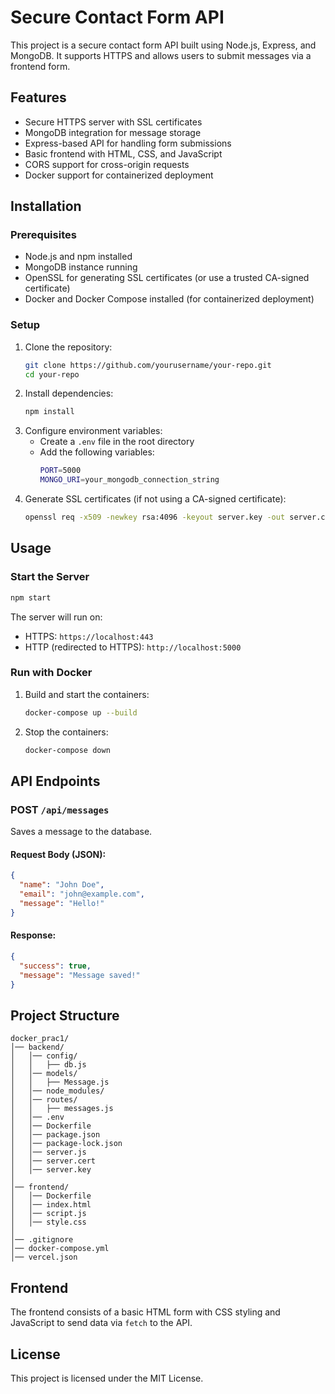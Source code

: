 # Secure Contact Form API

This project is a secure contact form API built using Node.js, Express, and MongoDB. It supports HTTPS and allows users to submit messages via a frontend form.

## Features
- Secure HTTPS server with SSL certificates
- MongoDB integration for message storage
- Express-based API for handling form submissions
- Basic frontend with HTML, CSS, and JavaScript
- CORS support for cross-origin requests
- Docker support for containerized deployment

## Installation

### Prerequisites
- Node.js and npm installed
- MongoDB instance running
- OpenSSL for generating SSL certificates (or use a trusted CA-signed certificate)
- Docker and Docker Compose installed (for containerized deployment)

### Setup
1. Clone the repository:
   ```sh
   git clone https://github.com/yourusername/your-repo.git
   cd your-repo
   ```
2. Install dependencies:
   ```sh
   npm install
   ```
3. Configure environment variables:
   - Create a `.env` file in the root directory
   - Add the following variables:
     ```sh
     PORT=5000
     MONGO_URI=your_mongodb_connection_string
     ```
4. Generate SSL certificates (if not using a CA-signed certificate):
   ```sh
   openssl req -x509 -newkey rsa:4096 -keyout server.key -out server.cert -days 365 -nodes
   ```

## Usage

### Start the Server
```sh
npm start
```

The server will run on:
- HTTPS: `https://localhost:443`
- HTTP (redirected to HTTPS): `http://localhost:5000`

### Run with Docker
1. Build and start the containers:
   ```sh
   docker-compose up --build
   ```
2. Stop the containers:
   ```sh
   docker-compose down
   ```

## API Endpoints

### POST `/api/messages`
Saves a message to the database.
#### Request Body (JSON):
```json
{
  "name": "John Doe",
  "email": "john@example.com",
  "message": "Hello!"
}
```
#### Response:
```json
{
  "success": true,
  "message": "Message saved!"
}
```

## Project Structure
```
docker_prac1/
│── backend/
│   │── config/
│   │   ├── db.js
│   │── models/
│   │   ├── Message.js
│   │── node_modules/
│   │── routes/
│   │   ├── messages.js
│   │── .env
│   │── Dockerfile
│   │── package.json
│   │── package-lock.json
│   │── server.js
│   │── server.cert
│   │── server.key
│
│── frontend/
│   │── Dockerfile
│   │── index.html
│   │── script.js
│   │── style.css
│
│── .gitignore
│── docker-compose.yml
│── vercel.json
```

## Frontend
The frontend consists of a basic HTML form with CSS styling and JavaScript to send data via `fetch` to the API.

## License
This project is licensed under the MIT License.

